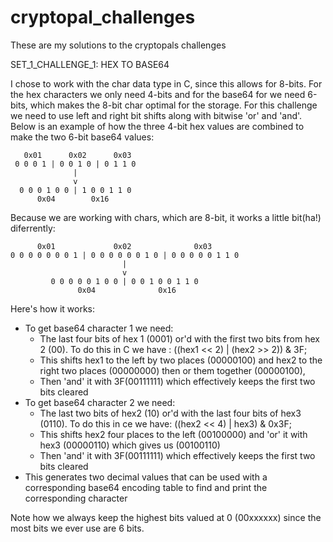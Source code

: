 # cryptopal_challenges
These are my solutions to the cryptopals challenges

SET_1_CHALLENGE_1: HEX TO BASE64

  I chose to work with the char data type in C, since this allows for 8-bits. For the hex characters we only need 4-bits and for the base64 for we need 6-bits, which makes the 8-bit char optimal for the storage. For this challenge we need to use left and right bit shifts along with bitwise 'or' and 'and'. Below is an example of how the three 4-bit hex values are combined to make the two 6-bit base64 values:
  
       0x01      0x02      0x03
     0 0 0 1 | 0 0 1 0 | 0 1 1 0
                  |
                  v
      0 0 0 1 0 0 | 1 0 0 1 1 0
          0x04        0x16
      
  Because we are working with chars, which are 8-bit, it works a little bit(ha!) diferrently: 
  
          0x01             0x02              0x03
    0 0 0 0 0 0 0 1 | 0 0 0 0 0 0 1 0 | 0 0 0 0 0 1 1 0
                             |
                             v
             0 0 0 0 0 1 0 0 | 0 0 1 0 0 1 1 0
                   0x04              0x16
                 
Here's how it works:
  * To get base64 character 1 we need:
    - The last four bits of hex 1 (0001) or'd with the first two bits from hex 2 (00). To do this in C we have : 
      ((hex1 << 2) | (hex2 >> 2)) & 3F;
    - This shifts hex1 to the left by two places (00000100) and hex2 to the right two places (00000000) then or them together (00000100),
    - Then 'and' it with 3F(00111111) which effectively keeps the first two bits cleared
  * To get base64 character 2 we need:
    - The last two bits of hex2 (10) or'd with the last four bits of hex3 (0110). To do this in ce we have: 
      ((hex2 << 4) | hex3)  & 0x3F;
    - This shifts hex2 four places to the left (00100000) and 'or' it with hex3 (00000110) which gives us (00100110)
    - Then 'and' it with 3F(00111111) which effectively keeps the first two bits cleared
  * This generates two decimal values that can be used with a corresponding base64 encoding table to find and print the corresponding           character
  
  Note how we always keep the highest bits valued at 0 (00xxxxxx) since the most bits we ever use are 6 bits.
